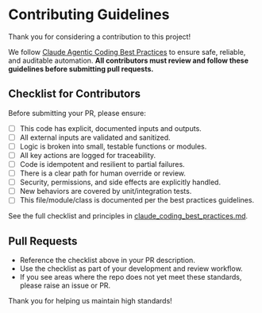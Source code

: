 # Contributing Guidelines

Thank you for considering a contribution to this project!

We follow [Claude Agentic Coding Best Practices](claude_coding_best_practices.md) to ensure safe, reliable, and auditable automation. **All contributors must review and follow these guidelines before submitting pull requests.**

## Checklist for Contributors

Before submitting your PR, please ensure:

- [ ] This code has explicit, documented inputs and outputs.
- [ ] All external inputs are validated and sanitized.
- [ ] Logic is broken into small, testable functions or modules.
- [ ] All key actions are logged for traceability.
- [ ] Code is idempotent and resilient to partial failures.
- [ ] There is a clear path for human override or review.
- [ ] Security, permissions, and side effects are explicitly handled.
- [ ] New behaviors are covered by unit/integration tests.
- [ ] This file/module/class is documented per the best practices guidelines.

See the full checklist and principles in [claude_coding_best_practices.md](claude_coding_best_practices.md).

## Pull Requests

- Reference the checklist above in your PR description.
- Use the checklist as part of your development and review workflow.
- If you see areas where the repo does not yet meet these standards, please raise an issue or PR.

Thank you for helping us maintain high standards!
